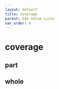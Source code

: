 ```yaml
---
layout: default
title: coverage
parent: EAS Value Lists
nav_order: 4
---
```


# coverage
## part
## whole
